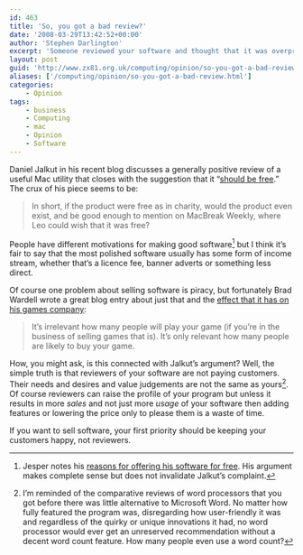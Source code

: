 ```yaml
---
id: 463
title: 'So, you got a bad review?'
date: '2008-03-29T13:42:52+00:00'
author: 'Stephen Darlington'
excerpt: 'Someone reviewed your software and thought that it was overpriced. Does it matter?'
layout: post
guid: 'http://www.zx81.org.uk/computing/opinion/so-you-got-a-bad-review.html'
aliases: ['/computing/opinion/so-you-got-a-bad-review.html']
categories:
    - Opinion
tags:
    - business
    - Computing
    - mac
    - Opinion
    - Software
---
```


Daniel Jalkut in his recent blog discusses a generally positive review of a useful Mac utility that closes with the suggestion that it “[should be free](http://www.red-sweater.com/blog/481/it-should-be-free).” The crux of his piece seems to be:

> In short, if the product were free as in charity, would the product even exist, and be good enough to mention on MacBreak Weekly, where Leo could wish that it was free?

People have different motivations for making good software[^1] but I think it’s fair to say that the most polished software usually has some form of income stream, whether that’s a licence fee, banner adverts or something less direct.

Of course one problem about selling software is piracy, but fortunately Brad Wardell wrote a great blog entry about just that and the [effect that it has on his games company](http://draginol.joeuser.com/article/303512/Piracy_PC_Gaming):

> It’s irrelevant how many people will play your game (if you’re in the business of selling games that is). It’s only relevant how many people are likely to buy your game.

How, you might ask, is this connected with Jalkut’s argument? Well, the simple truth is that reviewers of your software are not paying customers. Their needs and desires and value judgements are not the same as yours[^2]. Of course reviewers can raise the profile of your program but unless it results in more *sales* and not just more *usage* of your software then adding features or lowering the price only to please them is a waste of time.

If you want to sell software, your first priority should be keeping your customers happy, not reviewers.
[^1]: Jesper notes his [reasons for offering his software for free](http://waffle.wootest.net/2008/03/28/my-zero-cents/). His argument makes complete sense but does not invalidate Jalkut’s complaint.
[^2]: I’m reminded of the comparative reviews of word processors that you got before there was little alternative to Microsoft Word. No matter how fully featured the program was, disregarding how user-friendly it was and regardless of the quirky or unique innovations it had, no word processor would ever get an unreserved recommendation without a decent word count feature. How many people even use a word count?
